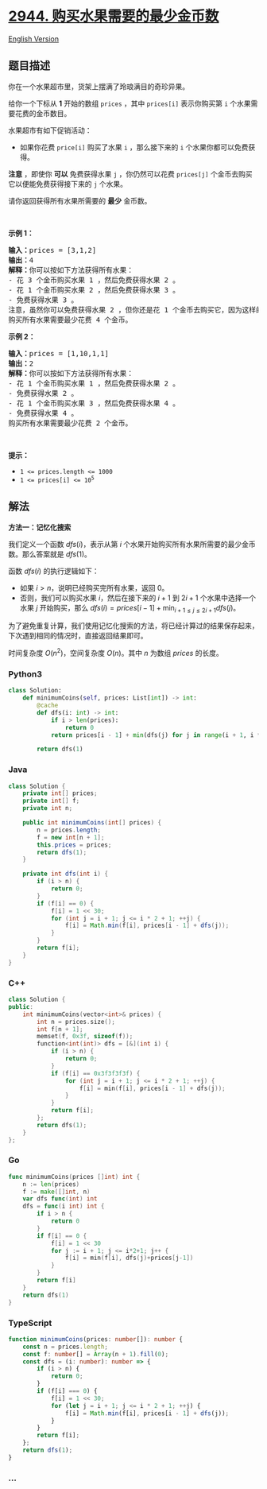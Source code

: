 # [2944. 购买水果需要的最少金币数](https://leetcode.cn/problems/minimum-number-of-coins-for-fruits)

[English Version](/solution/2900-2999/2944.Minimum%20Number%20of%20Coins%20for%20Fruits/README_EN.md)

## 题目描述

<!-- 这里写题目描述 -->

<p>你在一个水果超市里，货架上摆满了玲琅满目的奇珍异果。</p>

<p>给你一个下标从 <strong>1</strong>&nbsp;开始的数组&nbsp;<code>prices</code>&nbsp;，其中&nbsp;<code>prices[i]</code>&nbsp;表示你购买第 <code>i</code>&nbsp;个水果需要花费的金币数目。</p>

<p>水果超市有如下促销活动：</p>

<ul>
	<li>如果你花费 <code>price[i]</code>&nbsp;购买了水果&nbsp;<code>i</code>&nbsp;，那么接下来的 <code>i</code>&nbsp;个水果你都可以免费获得。</li>
</ul>

<p><strong>注意</strong>&nbsp;，即使你&nbsp;<strong>可以</strong>&nbsp;免费获得水果&nbsp;<code>j</code>&nbsp;，你仍然可以花费&nbsp;<code>prices[j]</code>&nbsp;个金币去购买它以便能免费获得接下来的 <code>j</code>&nbsp;个水果。</p>

<p>请你返回获得所有水果所需要的 <strong>最少</strong>&nbsp;金币数。</p>

<p>&nbsp;</p>

<p><strong class="example">示例 1：</strong></p>

<pre>
<b>输入：</b>prices = [3,1,2]
<b>输出：</b>4
<b>解释</b><strong>：</strong>你可以按如下方法获得所有水果：
- 花 3 个金币购买水果 1 ，然后免费获得水果 2 。
- 花 1 个金币购买水果 2 ，然后免费获得水果 3 。
- 免费获得水果 3 。
注意，虽然你可以免费获得水果 2 ，但你还是花 1 个金币去购买它，因为这样的总花费最少。
购买所有水果需要最少花费 4 个金币。
</pre>

<p><strong class="example">示例 2：</strong></p>

<pre>
<b>输入：</b>prices = [1,10,1,1]
<b>输出：</b>2
<b>解释：</b>你可以按如下方法获得所有水果：
- 花 1 个金币购买水果 1 ，然后免费获得水果 2 。
- 免费获得水果 2 。
- 花 1 个金币购买水果 3 ，然后免费获得水果 4 。
- 免费获得水果 4 。
购买所有水果需要最少花费 2 个金币。
</pre>

<p>&nbsp;</p>

<p><strong>提示：</strong></p>

<ul>
	<li><code>1 &lt;= prices.length &lt;= 1000</code></li>
	<li><code>1 &lt;= prices[i] &lt;= 10<sup>5</sup></code></li>
</ul>

## 解法

<!-- 这里可写通用的实现逻辑 -->

**方法一：记忆化搜索**

我们定义一个函数 $dfs(i)$，表示从第 $i$ 个水果开始购买所有水果所需要的最少金币数。那么答案就是 $dfs(1)$。

函数 $dfs(i)$ 的执行逻辑如下：

-   如果 $i \gt n$，说明已经购买完所有水果，返回 $0$。
-   否则，我们可以购买水果 $i$，然后在接下来的 $i + 1$ 到 $2i + 1$ 个水果中选择一个水果 $j$ 开始购买，那么 $dfs(i) = prices[i - 1] + \min_{i + 1 \le j \le 2i + 1} dfs(j)$。

为了避免重复计算，我们使用记忆化搜索的方法，将已经计算过的结果保存起来，下次遇到相同的情况时，直接返回结果即可。

时间复杂度 $O(n^2)$，空间复杂度 $O(n)$。其中 $n$ 为数组 $prices$ 的长度。

<!-- tabs:start -->

### **Python3**

<!-- 这里可写当前语言的特殊实现逻辑 -->

```python
class Solution:
    def minimumCoins(self, prices: List[int]) -> int:
        @cache
        def dfs(i: int) -> int:
            if i > len(prices):
                return 0
            return prices[i - 1] + min(dfs(j) for j in range(i + 1, i * 2 + 2))

        return dfs(1)
```

### **Java**

<!-- 这里可写当前语言的特殊实现逻辑 -->

```java
class Solution {
    private int[] prices;
    private int[] f;
    private int n;

    public int minimumCoins(int[] prices) {
        n = prices.length;
        f = new int[n + 1];
        this.prices = prices;
        return dfs(1);
    }

    private int dfs(int i) {
        if (i > n) {
            return 0;
        }
        if (f[i] == 0) {
            f[i] = 1 << 30;
            for (int j = i + 1; j <= i * 2 + 1; ++j) {
                f[i] = Math.min(f[i], prices[i - 1] + dfs(j));
            }
        }
        return f[i];
    }
}
```

### **C++**

```cpp
class Solution {
public:
    int minimumCoins(vector<int>& prices) {
        int n = prices.size();
        int f[n + 1];
        memset(f, 0x3f, sizeof(f));
        function<int(int)> dfs = [&](int i) {
            if (i > n) {
                return 0;
            }
            if (f[i] == 0x3f3f3f3f) {
                for (int j = i + 1; j <= i * 2 + 1; ++j) {
                    f[i] = min(f[i], prices[i - 1] + dfs(j));
                }
            }
            return f[i];
        };
        return dfs(1);
    }
};
```

### **Go**

```go
func minimumCoins(prices []int) int {
	n := len(prices)
	f := make([]int, n)
	var dfs func(int) int
	dfs = func(i int) int {
		if i > n {
			return 0
		}
		if f[i] == 0 {
			f[i] = 1 << 30
			for j := i + 1; j <= i*2+1; j++ {
				f[i] = min(f[i], dfs(j)+prices[j-1])
			}
		}
		return f[i]
	}
	return dfs(1)
}
```

### **TypeScript**

```ts
function minimumCoins(prices: number[]): number {
    const n = prices.length;
    const f: number[] = Array(n + 1).fill(0);
    const dfs = (i: number): number => {
        if (i > n) {
            return 0;
        }
        if (f[i] === 0) {
            f[i] = 1 << 30;
            for (let j = i + 1; j <= i * 2 + 1; ++j) {
                f[i] = Math.min(f[i], prices[i - 1] + dfs(j));
            }
        }
        return f[i];
    };
    return dfs(1);
}
```

### **...**

```

```

<!-- tabs:end -->
